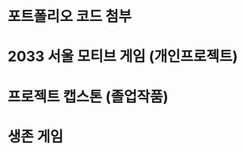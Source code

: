 # 포트폴리오 코드 첨부

# 2033 서울 모티브 게임 (개인프로젝트)

# 프로젝트 캡스톤 (졸업작품)

# 생존 게임

<!--
**Rubbe1124/Rubbe1124** is a ✨ _special_ ✨ repository because its `README.md` (this file) appears on your GitHub profile.

Here are some ideas to get you started:

- 🔭 I’m currently working on ...
- 🌱 I’m currently learning ...
- 👯 I’m looking to collaborate on ...
- 🤔 I’m looking for help with ...
- 💬 Ask me about ...
- 📫 How to reach me: ...
- 😄 Pronouns: ...
- ⚡ Fun fact: ...
-->
